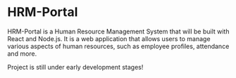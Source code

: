 # HRM-Portal

HRM-Portal is a Human Resource Management System that will be built with React and Node.js. It is a web application that allows users to manage various aspects of human resources, such as employee profiles, attendance and more.

Project is still under early development stages!
